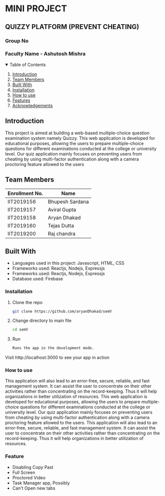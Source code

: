 # MINI PROJECT 
## **QUIZZY  PLATFORM**    (PREVENT CHEATING)
### Group No
### Faculty Name - Ashutosh Mishra

<!-- TABLE OF CONTENTS -->
<details open="open">
  <summary>Table of Contents</summary>
  <ol>
    <li>
      <a href="#introduction">Introduction</a>
    </li>
    <li><a href="#team-members">Team Members</a></li>
    <li><a href="#built-with">Built With</a></li>
    <li><a href="#installation">Installation</a></li>
    <li><a href="#How-to-use">How to use</a></li>
    <li><a href="#Features">Features</a></li>
    <li><a href="#acknowledgements">Acknowledgements</a></li>
  </ol>
</details>


## Introduction
This project is aimed at building a web-based multiple-choice question examination system namely Quizzy. This web application is developed for educational purposes, allowing the users to prepare multiple-choice questions for different examinations conducted at the college or university level. Our quiz application mainly focuses on preventing users from cheating by using multi-factor authentication along with a camera proctoring feature allowed to the users 

## Team Members
|   Enrollment No.  |   Name   |  
|   --------------  |   ----   | 
|    IIT2019156  |  Bhupesh Sardana  |  
|    IIT2019157  |  Aviral Gupta| 
|    IIT2019158  |  Aryan Dhakad|
|    IIT2019160  |  Tejas Dutta    |
|    IIT2019200  |   Raj chandra  |



## Built With
<ul>
   <li>Languages used in this project: Javascript, HTML, CSS</li>
   <li>Frameworks used: Reactjs, Nodejs, Expressjs</li>
   <li>Frameworks used: Reactjs, Nodejs, Expressjs </li>
  <li>Database used: Firebase</li>
 
</ul>


 ### Installation


1. Clone the repo
   ```sh
   git clone https://github.com/aryanDhakad/semV
   ```
2. Change directory to main file
   ```sh
   cd semV
   ```

5. Run 
   ```sh
   Runs the app in the development mode.
   ```
Visit  http://localhost:3000 to see your app in action 

<!-- Usage -->
### How to use
This application will also lead to an error-free, secure, reliable, and fast management system. It can assist the user to concentrate on their other activities rather than concentrating on the record-keeping. Thus it will help organizations in better utilization of resources.  This web application is developed for educational purposes, allowing the users to prepare multiple-choice questions for different examinations conducted at the college or university level. Our quiz application mainly focuses on preventing users from cheating by using multi-factor authentication along with a camera proctoring feature allowed to the users.
This application will also lead to an error-free, secure, reliable, and fast management system. It can assist the user to concentrate on their other activities rather than concentrating on the record-keeping. Thus it will help organizations in better utilization of resources. 
### Feature 
<ul>
        <li><a>Disabling Copy Past</a></li>
        <li><a>Full Screen</a></li>
        <li><a>Proctored Video</a></li>
        <li><a>Task Manager app, Possibly</a></li>
        <li><a>Can't Open new tabs</a></li>
      </ul>
